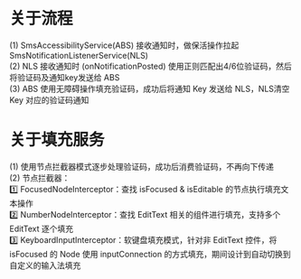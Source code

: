 # 关于流程
(1) SmsAccessibilityService(ABS) 接收通知时，做保活操作拉起 SmsNotificationListenerService(NLS)
<br>(2) NLS 接收通知时 (onNotificationPosted) 使用正则匹配出4/6位验证码，然后将验证码及通知key发送给 ABS
<br>(3) ABS 使用无障碍操作填充验证码，成功后将通知 Key 发送给 NLS，NLS清空 Key 对应的验证码通知

# 关于填充服务
(1) 使用节点拦截器模式逐步处理验证码，成功后消费验证码，不再向下传递
<br>(2) 节点拦截器：
<br>1️⃣ FocusedNodeInterceptor：查找 isFocused & isEditable 的节点执行填充文本操作
<br>2️⃣ NumberNodeInterceptor：查找 EditText 相关的组件进行填充，支持多个 EditText 逐个填充
<br>3️⃣ KeyboardInputInterceptor：软键盘填充模式，针对非 EditText 控件，将 isFocused 的 Node 使用 inputConnection 的方式填充，期间设计到自动切换到自定义的输入法填充  
